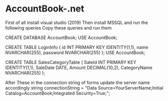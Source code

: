 # AccountBook-.net
First of all install visual studio (2019) 
Then install MSSQL and run the following queries
Copy these queries and run them

CREATE DATABASE AccountBook;
USE AccountBook; 

CREATE TABLE LoginInfo (
    id INT PRIMARY KEY IDENTITY(1,1),
    name NVARCHAR(255),
    password NVARCHAR(255)
);
USE AccountBook; 

CREATE TABLE SalesCategoryTable (
    SaleId INT PRIMARY KEY IDENTITY(1,1),
    SaleDate DATE,
    Amount DECIMAL(10,2),
    CategoryName NVARCHAR(255)
);

After These in the connection string of forms update the server name accordingly
string connectionString = "Data Source=YourServerName;Initial Catalog=AccountBook;Integrated Security=True;";
